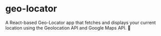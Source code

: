 # geo-locator
A React-based Geo-Locator app that fetches and displays your current location using the Geolocation API and Google Maps API. 🚀
